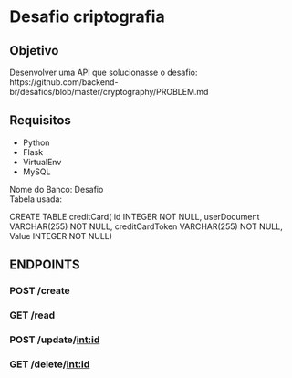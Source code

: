 # Desafio criptografia

## Objetivo 
<p>Desenvolver uma API que solucionasse o desafio: https://github.com/backend-br/desafios/blob/master/cryptography/PROBLEM.md</p>

## Requisitos

- Python
- Flask
- VirtualEnv
- MySQL
 
Nome do Banco: Desafio<br>
Tabela usada: 

CREATE TABLE creditCard(
    id INTEGER NOT NULL, 
    userDocument VARCHAR(255) NOT NULL, 
    creditCardToken VARCHAR(255) NOT NULL, 
    Value INTEGER NOT NULL)



## ENDPOINTS


### POST /create


<script>
    {
        "id": 90,
        "userDocument": "111.111.111-22"
        "creditCardToken": "4111111111111111",
        "Value": 100000
    }
</script>


### GET /read


<script>
    Sem payload
</script>


### POST /update/<int:id>


<script>
    {
        "id": 90,
        "userDocument": "111.111.111-22"
        "creditCardToken": "4111111111111111",
        "Value": 100000
    }
</script>


### GET /delete/<int:id>


<script>
    Sem payload
</script>